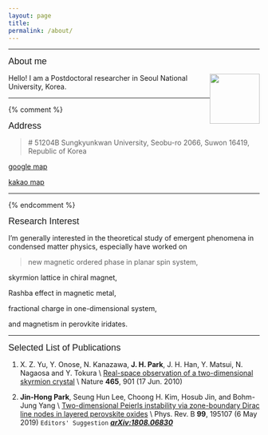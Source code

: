 ```yaml
---
layout: page
title:
permalink: /about/
---
```


---

<p><span style=" font: bold ; font-size: large; font-family: arial ;">About me</span></p>

<img  style="float:right" width="100" src="/images/sherlock.png">

Hello! I am a Postdoctoral researcher in Seoul National University, Korea.

---

{% comment %} 
<p><span style=" font: bold ; font-size: large; font-family: arial ;">Address</span></p>

> \# 51204B Sungkyunkwan University, Seobu-ro 2066, Suwon 16419, Republic of Korea
>
>  
>

[google map](https://www.google.co.kr/maps/@37.2939274,126.973039,17z?hl=ko)

[kakao map](https://place.map.kakao.com/17565616)

---
{% endcomment %}



<p><span style=" font: bold ; font-size: large; font-family: arial ;">Research Interest</span></p>

I’m generally interested in the theoretical study of emergent phenomena in condensed matter physics, especially have worked on

          

> new magnetic ordered phase in planar spin system,
> 
skyrmion lattice in chiral magnet,
>
Rashba effect in magnetic metal,
>
fractional charge in one-dimensional system,
>
and magnetism in perovkite iridates.

---

<p><span style=" font: bold ; font-size: large; font-family: arial ;">Selected List of Publications</span></p>

1.  X. Z. Yu, Y. Onose, N. Kanazawa, __J. H. Park__, J. H. Han, Y. Matsui, N. Nagaosa and Y. Tokura \\
[Real-space observation of a two-dimensional skyrmion crystal](http://www.nature.com/nature/journal/v465/n7300/full/nature09124.html) \\
Nature __465__, 901 (17 Jun. 2010)

1. __Jin-Hong Park__, Seung Hun Lee, Choong H. Kim, Hosub Jin, and Bohm-Jung Yang \\
[Two-dimensional Peierls instability via zone-boundary Dirac line nodes in layered perovskite oxides](https://journals.aps.org/prb/abstract/10.1103/PhysRevB.99.195107) \\
Phys. Rev. B __99__, 195107 (6 May 2019) `Editors' Suggestion` __*[arXiv:1808.06830](https://arxiv.org/abs/1808.06830)*__


